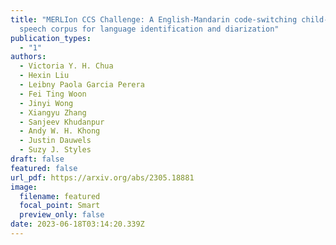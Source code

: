 ```yaml
---
title: "MERLIon CCS Challenge: A English-Mandarin code-switching child-directed
  speech corpus for language identification and diarization"
publication_types:
  - "1"
authors:
  - Victoria Y. H. Chua
  - Hexin Liu
  - Leibny Paola Garcia Perera
  - Fei Ting Woon
  - Jinyi Wong
  - Xiangyu Zhang
  - Sanjeev Khudanpur
  - Andy W. H. Khong
  - Justin Dauwels
  - Suzy J. Styles
draft: false
featured: false
url_pdf: https://arxiv.org/abs/2305.18881
image: 
  filename: featured
  focal_point: Smart
  preview_only: false
date: 2023-06-18T03:14:20.339Z
---
```

